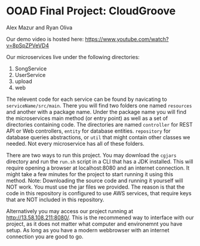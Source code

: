 # OOAD Final Project: CloudGroove
Alex Mazur and Ryan Oliva

Our demo video is hosted here: https://www.youtube.com/watch?v=8pSpZPVeVD4

Our microservices live under the following directories:
1. SongService
2. UserService
3. upload
4. web

The relevent code for each service can be found by navicating to `serviceName/src/main`. There you will find two folders one named `resources` and another with a package name. 
Under the package name you will find the microservices main method (or entry point) as well as a set of directories containing code. The directories are named `controller` for REST API or Web controllers, `entity` for database entities. `repository` for database queries abstractions, or `util` that might contain other classes we needed. Not every microservice has all of these folders. 

There are two ways to run this project. You may download the `cgjars` directory and run the `run.sh` script in a CLI that has a JDK installed. This will require opening a browser at localhost:8080 and an internet connection. It might take a few minutes for the project to start running it using this method. Note: Downloading the source code and running it yourself will NOT work. You must use the jar files we provided. The reason is that the code in this repository is configured to use AWS services, that require keys that are NOT included in this repository. 

Alternatively you may access our project running at http://13.58.108.211:8080/. This is the recommened way to interface with our project, as it does not matter what computer and environemnt you have setup. As long as you have a modern webbrowser with an internet connection you are good to go.
